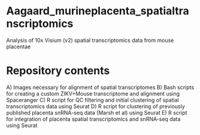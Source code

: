 # Aagaard_murineplacenta_spatialtranscriptomics
Analysis of 10x Visium (v2) spatial transcriptomics data from mouse placentae

# Repository contents
A) Images necessary for alignment of spatial transcriptomes
B) Bash scripts for creating a custom ZIKV+Mouse transcriptome and alignment using Spaceranger
C) R script for QC filtering and initial clustering of spatial transcriptomics data using Seurat
D) R script for clustering of previously published placenta snRNA-seq data (Marsh et al) using Seurat
E) R script for integration of placenta spatial transcriptomics and snRNA-seq data using Seurat
